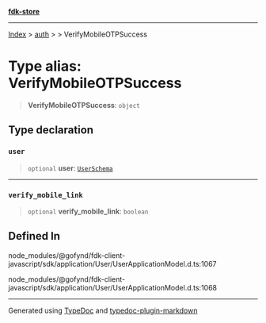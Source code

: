 [**fdk-store**](../../../README.md)
***

[Index](../../../API.md) > [auth](../../README.md) > [<internal>](../README.md) > VerifyMobileOTPSuccess

# Type alias: VerifyMobileOTPSuccess

> **VerifyMobileOTPSuccess**: `object`

## Type declaration

### `user`

> `optional` **user**: [`UserSchema`](type-alias.UserSchema.md)

***

### `verify_mobile_link`

> `optional` **verify\_mobile\_link**: `boolean`

## Defined In

node\_modules/@gofynd/fdk-client-javascript/sdk/application/User/UserApplicationModel.d.ts:1067

node\_modules/@gofynd/fdk-client-javascript/sdk/application/User/UserApplicationModel.d.ts:1068

***
Generated using [TypeDoc](https://typedoc.org/) and [typedoc-plugin-markdown](https://www.npmjs.com/package/typedoc-plugin-markdown)
